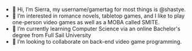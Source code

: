 - 👋 Hi, I’m Sierra, my username/gamertag for most things is @shastye.
- 👀 I’m interested in romance novels, tabletop games, and I like to play one-person video games as well as a MOBA called SMITE.
- 🌱 I’m currently learning Computer Science via an online Bachelor's degree from Full Sail University
- 💞️ I’m looking to collaborate on back-end video game programming.

<!---
shastye/shastye is a ✨ special ✨ repository because its `README.md` (this file) appears on your GitHub profile.
You can click the Preview link to take a look at your changes.
--->
